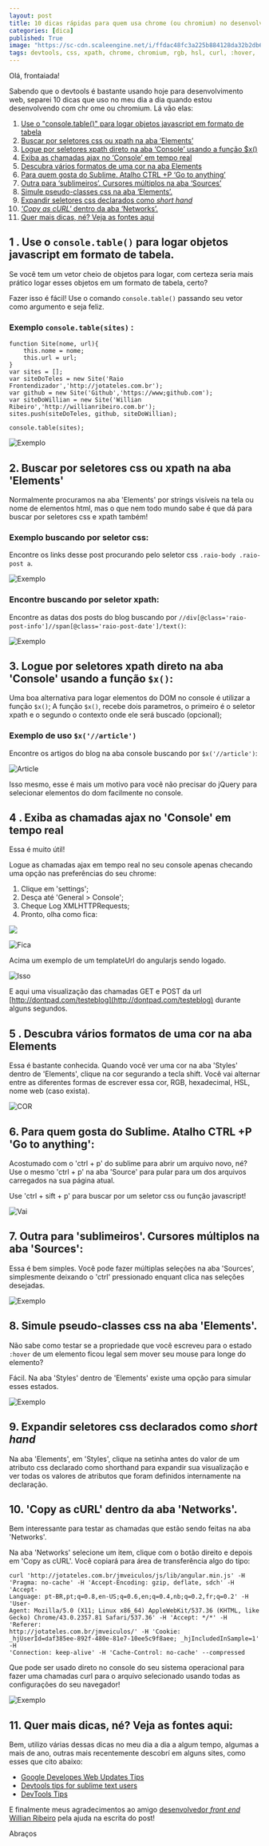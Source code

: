 ```yaml
---
layout: post
title: 10 dicas rápidas para quem usa chrome (ou chromium) no desenvolvimento *front end*.
categories: [dica]
published: True
image: "https://sc-cdn.scaleengine.net/i/ffdac48fc3a225b884128da32b2db6ae.png"
tags: devtools, css, xpath, chrome, chromium, rgb, hsl, curl, :hover, :active
---
```


Olá, frontaiada!

Sabendo que o devtools é bastante usando hoje para desenvolvimento web, separei 10 dicas que uso no meu dia a dia quando estou desenvolvendo com chr
ome ou chromium. Lá vão elas:

1. [Use o "console.table()" para logar objetos javascript em formato de tabela](#use-o-consoletable-para-logar-objetos-javascript-em-formato-de-tabela)
2. [Buscar por seletores css ou xpath na aba ‘Elements’](#buscar-por-seletores-css-ou-xpath-na-aba-elements)
3. [Logue por seletores xpath direto na aba ‘Console’ usando a função $x()](#logue-por-seletores-xpath-direto-na-aba-console-usando-a-funo-x) 
4. [Exiba as chamadas ajax no ‘Console’ em tempo real](#exiba-as-chamadas-ajax-no-console-em-tempo-real)
5. [Descubra vários formatos de uma cor na aba Elements](#descubra-vrios-formatos-de-uma-cor-na-aba-elements)
6. [Para quem gosta do Sublime. Atalho CTRL +P ‘Go to anything’](#para-quem-gosta-do-sublime-atalho-ctrl-p-go-to-anything)
7. [Outra para ‘sublimeiros’. Cursores múltiplos na aba ‘Sources’](#outra-para-sublimeiros-cursores-mltiplos-na-aba-sources)
8. [Simule pseudo-classes css na aba ‘Elements’.](#simule-pseudo-classes-css-na-aba-elements)
9. [Expandir seletores css declarados como *short hand*](#expandir-seletores-css-declarados-como-short-hand)
10. [ *'Copy as cURL'* dentro da aba ‘Networks’.](#copy-as-curl-dentro-da-aba-networks)
11. [Quer mais dicas, né? Veja as fontes aqui](#quer-mais-dicas-n-veja-as-fontes-aqui)

## 1 . Use o `console.table()` para logar objetos javascript em formato de tabela.

Se você tem um vetor cheio de objetos para logar, com certeza seria mais prático logar esses objetos em um formato de tabela, certo?

Fazer isso é fácil! Use o comando `console.table()` passando seu vetor como argumento e seja feliz.

### Exemplo `console.table(sites)` :


    function Site(nome, url){
        this.nome = nome;
        this.url = url;  
    }
    var sites = [];
    var siteDoTeles = new Site('Raio Frontendizador','http://jotateles.com.br');
    var github = new Site('Github','https://www;github.com');
    var siteDoWillian = new Site('Willian Ribeiro','http://willianribeiro.com.br');
    sites.push(siteDoTeles, github, siteDoWillian);

    console.table(sites);

![Exemplo](https://sc-cdn.scaleengine.net/i/ffdac48fc3a225b884128da32b2db6ae.png)

## 2. Buscar por seletores css ou xpath na aba 'Elements'

Normalmente procuramos na aba 'Elements' por strings visíveis na tela ou nome de elementos html, mas o que nem todo mundo sabe é que dá para buscar por seletores css e xpath também!

### Exemplo buscando por seletor css:
Encontre os links desse post procurando pelo seletor css `.raio-body .raio-post a`.

![Exemplo](https://sc-cdn.scaleengine.net/i/bcc20c42449d451e39a724b9447cb150.png)

### Encontre buscando por seletor xpath:

Encontre as datas dos posts do blog buscando por `//div[@class='raio-post-info']//span[@class='raio-post-date']/text()`:

![Exemplo](https://sc-cdn.scaleengine.net/i/2e150a77b0d54fed794c29b14f86442f.png)

## 3. Logue por seletores xpath direto na aba 'Console' usando a função `$x()`:

Uma boa alternativa para logar elementos do DOM no console é utilizar a função `$x()`;
A função `$x()`, recebe dois parametros, o primeiro é o seletor xpath e o segundo o contexto onde ele será buscado (opcional); 

### Exemplo de uso `$x('//article')`
Encontre os artigos do blog na aba console buscando por `$x('//article')`:

![Article](https://sc-cdn.scaleengine.net/i/2b03ba36860bb8136e43d1d3eaf82998.png)

Isso mesmo, esse é mais um motivo para você não precisar do jQuery para selecionar elementos do dom facilmente no console.

## 4 . Exiba as chamadas ajax no 'Console' em tempo real

Essa é muito útil!

Logue as chamadas ajax em tempo real no seu console apenas checando uma opção nas preferências do seu chrome:

1.  Clique em 'settings';
2.  Desça até 'General > Console';
3.  Cheque Log XMLHTTPRequests;
4.  Pronto, olha como fica:

![](https://sc-cdn.scaleengine.net/i/9bff157c74c1e2b5b55a2fbe330e9f59.png)

![Fica](https://sc-cdn.scaleengine.net/i/229144a80649a0950248ee05c4e4b8cd.png)

Acima um exemplo de um templateUrl do angularjs sendo logado.


![Isso](https://sc-cdn.scaleengine.net/i/f71c8d7fc9e24f91b36521e9014ef52e.png)

E aqui uma visualização das chamadas GET e POST da url [http://dontpad.com/testeblog](http://dontpad.com/testeblog) durante alguns segundos.

## 5 . Descubra vários formatos de uma cor na aba Elements

Essa é bastante conhecida. Quando você ver uma cor na aba 'Styles' dentro de 'Elements', clique na cor segurando a tecla shift. Você vai alternar entre as diferentes formas de escrever essa cor, RGB, hexadecimal, HSL, nome web (caso exista).

![COR](http://cdn.tutorialzine.com/wp-content/uploads/2015/03/14.ColorFormat.gif)

## 6. Para quem gosta do Sublime. Atalho CTRL +P 'Go to anything':

Acostumado com o 'ctrl + p' do sublime para abrir um arquivo novo, né?
Use o mesmo 'ctrl + p' na aba 'Source' para pular para um dos arquivos carregados na sua página atual. 

Use 'ctrl + sift + p' para buscar por um seletor css ou função javascript!

![Vai](https://d262ilb51hltx0.cloudfront.net/max/800/1*v595nTQXCOB_FOzmaYWtrg.gif)

## 7. Outra para 'sublimeiros'. Cursores múltiplos na aba 'Sources':

Essa é bem simples. Você pode fazer múltiplas seleções na aba 'Sources', simplesmente deixando o 'ctrl' pressionado enquant clica nas seleções desejadas.

![Exemplo](https://d262ilb51hltx0.cloudfront.net/max/800/1*4svsSOFNREo3PYlqAIHMcw.gif)

## 8. Simule pseudo-classes css na aba 'Elements'.

Não sabe como testar se a propriedade que você escreveu para o estado `:hover` de um elemento ficou legal sem mover seu mouse para longe do elemento?

Fácil. Na aba 'Styles' dentro de 'Elements' existe uma opção para simular esses estados.

![Exemplo](http://georgik.sinusgear.com/wp-content/uploads/google-chrome-dev-hover.png)

## 9. Expandir seletores css declarados como *short hand*

Na aba 'Elements', em 'Styles', clique na setinha antes do valor de um atributo css declarado como shorthand para expandir sua visualização e ver todas os valores de atributos que foram definidos internamente na declaração.


## 10. 'Copy as cURL' dentro da aba 'Networks'.

Bem interessante para testar as chamadas que estão sendo feitas na aba 'Networks'.

Na aba 'Networks' selecione um item, clique com o botão direito e depois em 'Copy as cURL'. Você copiará para área de transferência algo do tipo:

    curl 'http://jotateles.com.br/jmveiculos/js/lib/angular.min.js' -H 
    'Pragma: no-cache' -H 'Accept-Encoding: gzip, deflate, sdch' -H 'Accept-   
    Language: pt-BR,pt;q=0.8,en-US;q=0.6,en;q=0.4,nb;q=0.2,fr;q=0.2' -H 'User-
    Agent: Mozilla/5.0 (X11; Linux x86_64) AppleWebKit/537.36 (KHTML, like 
    Gecko) Chrome/43.0.2357.81 Safari/537.36' -H 'Accept: */*' -H 'Referer: 
    http://jotateles.com.br/jmveiculos/' -H 'Cookie: 
    _hjUserId=daf385ee-892f-480e-81e7-10ee5c9f8aee; _hjIncludedInSample=1' -H 
    'Connection: keep-alive' -H 'Cache-Control: no-cache' --compressed

Que pode ser usado direto no console do seu sistema operacional para fazer uma chamadas curl para o arquivo selecionado usando todas as configurações do seu navegador!

![Exemplo](https://lh6.googleusercontent.com/-vGCP6Wrln1w/Ud2vAeCookI/AAAAAAAAA2w/Fc0qCO7bPew/w596-h398-no/copy-as-curl.gif)

## 11. Quer mais dicas, né? Veja as fontes aqui:

Bem, utilizo várias dessas dicas no meu dia a dia a algum tempo, algumas a mais de ano, outras mais recentemente descobrí em alguns sites, como esses que cito abaixo:

* [Google Developes Web Updates Tips](https://developers.google.com/web/updates/tip)
* [Devtools tips for sublime text users](https://medium.com/google-developers/devtools-tips-for-sublime-text-users-cdd559ee80f8)
* [DevTools Tips](http://devtoolstips.com/)

E finalmente meus agradecimentos ao amigo [desenvolvedor *front end* Willian Ribeiro](http://willianribeiro.com.br) pela ajuda na escrita do post!

Abraços